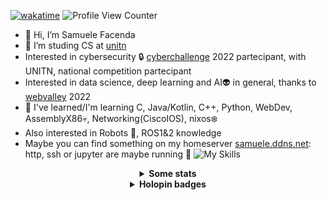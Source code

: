 [![wakatime](https://wakatime.com/badge/user/8337ddb1-ba24-4531-9919-acb5181cfe52.svg)](https://wakatime.com/@8337ddb1-ba24-4531-9919-acb5181cfe52)
![Profile View Counter](https://komarev.com/ghpvc/?username=SamueleFacenda)

- 👋 Hi, I’m Samuele Facenda
- 👀 I’m studing CS at [unitn](https://www.disi.unitn.it/it)
- Interested in cybersecurity :lock: [cyberchallenge](https://cyberchallenge.it/) 2022 partecipant, with UNITN, national competition partecipant
- Interested in data science, deep learning and AI👽 in general, thanks to [webvalley](https://webvalley.fbk.eu/) 2022
- 🌱 I've learned/I'm learning C, Java/Kotlin, C++, Python, WebDev, AssemblyX86💀, Networking(CiscoIOS), nixos❄️
- Also interested in Robots :robot:, ROS1&2 knowledge
- Maybe you can find something on my homeserver [samuele.ddns.net](http://samuele.ddns.net): http, ssh or jupyter are maybe running :frog:
![My Skills](https://skillicons.dev/icons?i=java,py,linux,git,github,c,cpp,kotlin,react,idea,pytorch,arduino,spring)


<div align="center">

<!--

Grazie santeenee
-->
  
  <details>    
    <summary>
      <b>Some stats</b>
    </summary>
    <br>

[![GitHub Streak](https://github-readme-streak-stats.herokuapp.com?user=SamueleFacenda&date_format=j%20M%5B%20Y%5D)](https://git.io/streak-stats)
![my github stats](https://github-readme-stats.vercel.app/api?username=SamueleFacenda&custom_title=Stats&show_icons=true&include_all_commits=true&count_private=true&hide_border=true)
    
<!--
questo e' buggato
![Top languages](https://github-readme-stats.vercel.app/api/top-langs/?username=SamueleFacenda&hide_border=true&langs_count=10&layout=compact)
-->
<!--
iframe non e supportato
    <iframe width="600" height="600" src="https://ionicabizau.github.io/github-profile-languages/api.html?SamueleFacenda" frameborder="0"></iframe>
 -->
[![willianrod's wakatime stats](https://github-readme-stats.vercel.app/api/wakatime?username=nene127)](https://github.com/anuraghazra/github-readme-stats)
    
    
  </details>
  
  <details>    
    <summary>
      <b>Holopin badges</b>
    </summary>
    <br> 
    
[![@nene127's Holopin board](https://holopin.me/nene127)](https://holopin.io/@nene127)
[bestr](https://bestr.it/profile/show/samuelefacenda)
  </details>
</div>
